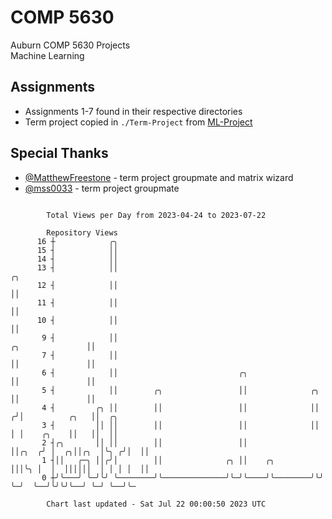 # COMP 5630
Auburn COMP 5630 Projects  
Machine Learning

## Assignments
- Assignments 1-7 found in their respective directories
- Term project copied in `./Term-Project` from [ML-Project](https://github.com/wumphlett/ML-Project)

## Special Thanks
- [@MatthewFreestone](https://github.com/MatthewFreestone) - term project groupmate and matrix wizard
- [@mss0033](https://github.com/mss0033) - term project groupmate

```

        Total Views per Day from 2023-04-24 to 2023-07-22

        Repository Views
      16 ┼            ╭╮
      15 ┤            ││
      14 ┤            ││
      13 ┤            ││                                                                    ╭╮
      12 ┤            ││                                                                    ││
      11 ┤            ││                                                                    ││
      10 ┤            ││                                                                    ││
       9 ┤            ││                                                   ╭╮               ││
       7 ┤            ││                                                   ││               ││
       6 ┤            ││                           ╭╮                      ││               ││
       5 ┤            ││        ╭╮                 ││              ╭╮      ││               ││
       4 ┤         ╭╮ ││        ││                 ││              ││     ╭╯│          ╭╮   ││  ╭╮
       3 ┤         ││ ││        ││                 ││              ││     │ │    ╭╮    ││   ││  ││
       2 ┤╭╮       ││ ││        ││                 ││              ││╭╮  ╭╯ │  ╭╮││╭╮  │╰╮ ╭╯│  ││
       1 ┤││   ╭─╮ ││╭╯│        ││              ╭╮ ││    ╭╮        │││╰╮ │  │  ││││││  │ │ │ │  ││
       0 ┼╯╰───╯ ╰─╯╰╯ ╰────────╯╰──────────────╯╰─╯╰────╯╰────────╯╰╯ ╰─╯  ╰──╯╰╯╰╯╰──╯ ╰─╯ ╰──╯╰─

        Chart last updated - Sat Jul 22 00:00:50 2023 UTC
        
```
